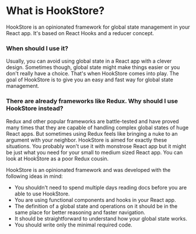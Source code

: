 # What is HookStore?
HookStore is an opinionated framework for global state management in your React app. It's based on React Hooks and a reducer concept.

### When should I use it?
Usually, you can avoid using global state in a React app with a clever design. Sometimes though, global state might make things easier or you don't really have a choice.
That's when HookStore comes into play. The goal of HookStore is to give you an easy and fast way for global state management.

### There are already frameworks like Redux. Why should I use HookStore instead?
Redux and other popular frameworks are battle-tested and have proved many times that they are capable of handling complex global states of huge React apps. But sometimes using Redux feels like bringing a nuke to an argument with your neighbor. HookStore is aimed for exactly these situations. You probably won't use it with monstrose React app but it might be just what you need for your small to medium sized React app. You can look at HookStore as a poor Redux cousin.

HookStore is an opinionated framework and was developed with the following ideas in mind:
- You shouldn't need to spend multiple days reading docs before you are able to use HookStore.
- You are using functional components and hooks in your React app.
- The definition of a global state and operations on it should be in the same place for better reasoning and faster navigation.
- It should be straightforward to understand how your global state works.
- You should write only the minimal required code.


